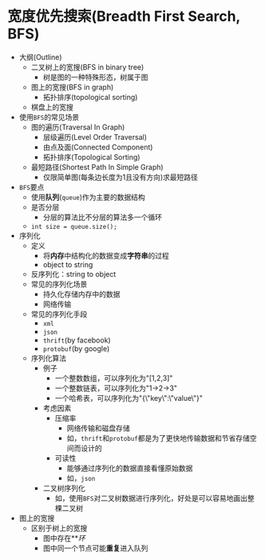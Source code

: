 # 宽度优先搜索(Breadth First Search, BFS)

* 大纲(Outline)
  * 二叉树上的宽搜(BFS in binary tree)
    * 树是图的一种特殊形态，树属于图
  * 图上的宽搜(BFS in graph)
    * 拓扑排序(topological sorting)
  * 棋盘上的宽搜
* 使用`BFS`的常见场景
  * 图的遍历(Traversal In Graph)
    * 层级遍历(Level Order Traversal)
    * 由点及面(Connected Component)
    * 拓扑排序(Topological Sorting)
  * 最短路径(Shortest Path In Simple Graph)
    * 仅限简单图(每条边长度为1且没有方向)求最短路径
* `BFS`要点
  * 使用**队列**(`queue`)作为主要的数据结构
  * 是否分层
    * 分层的算法比不分层的算法多一个循环
  * `int size = queue.size();`
* 序列化
  * 定义
    * 将**内存**中结构化的数据变成**字符串**的过程
    * object to string
  * 反序列化：string to object
  * 常见的序列化场景
    * 持久化存储内存中的数据
    * 网络传输
  * 常见的序列化手段
    * `xml`
    * `json`
    * `thrift`(by facebook)
    * `protobuf`(by google)
  * 序列化算法
    * 例子
      * 一个整数数组，可以序列化为"[1,2,3]"
      * 一个整数链表，可以序列化为"1->2->3"
      * 一个哈希表，可以序列化为"{\\"key\\":\\"value\\"}"
    * 考虑因素
      * 压缩率
        * 网络传输和磁盘存储
        * 如，`thrift`和`protobuf`都是为了更快地传输数据和节省存储空间而设计的
      * 可读性
        * 能够通过序列化的数据直接看懂原始数据
        * 如，`json`
    * 二叉树序列化
      * 如，使用`BFS`对二叉树数据进行序列化，好处是可以容易地画出整棵二叉树
* 图上的宽搜
  * 区别于树上的宽搜
    * 图中存在***环*
    * 图中同一个节点可能**重复**进入队列
